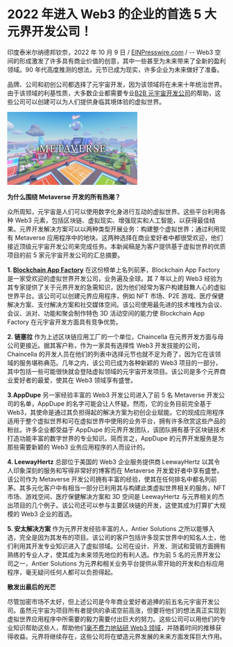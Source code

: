 # 2022 年进入 Web3 的企业的首选 5 大元界开发公司！




印度泰米尔纳德邦钦奈，2022 年 10 月 9 日 / [EINPresswire.com](http://www.einpresswire.com/) / -- Web3 空间的形成激发了许多具有商业价值的创意，其中一些甚至为未来带来了全新的盈利领域。90 年代高度推测的想法，元节已成为现实，许多企业为未来做好了准备。

品牌、公司和初创公司都选择了元宇宙开发，因为该领域将在未来十年统治世界。由于该领域的利基性质，大多数企业都需要专业[B2B 元宇宙开发公司](https://www.blockchainappfactory.com/metaverse-development-services)的帮助，这些公司可以创建可以为人们提供身临其境体验的虚拟世界。

![图片](12.jpeg)



**为什么围绕 Metaverse 开发的所有热潮？**

众所周知，元宇宙是人们可以使用数字化身进行互动的虚拟世界。这些平台利用各种 Web3 元素，包括区块链、虚拟现实、增强现实和人工智能，以获得最佳结果。元界开发解决方案可以以两种类型开展业务：构建整个虚拟世界；通过利用现有 Metaverse 应用程序中的地块。这两种选择在商业爱好者中都很受欢迎，他们接近顶级元宇宙开发公司来完成任务。本新闻稿是为客户提供基于虚拟世界的优质项目的前 5 家元宇宙开发公司的汇总摘要。

**1. [Blockchain App Factory](https://www.blockchainappfactory.com/)**
在这份榜单上名列前茅，Blockchain App Factory 是一家受欢迎的虚拟世界开发公司，业务遍及全球。其 7 年以上的 Web3 经验为其专家提供了关于元界开发的急需知识，因为他们经常为客户构建鼓舞人心的虚拟世界平台。该公司可以创建元界应用程序，例如 NFT 市场、P2E 游戏、医疗保健解决方案、支付解决方案和社交媒体空间。该公司使用最先进的技术堆栈为会议、会议、派对、功能和聚会制作特色 3D 活动空间的能力使 Blockchain App Factory 在元宇宙开发方面具有竞争优势。



**2. 链塞拉**
作为上述区块链应用工厂的一个单位，Chaincella 在元界开发方面与母公司更接近。据其客户称，作为一家具有选择性 Web3 开发技能的公司，Chaincella 的开发人员在他们的列表中选择元节也就不足为奇了，因为它在该领域的服务堪称典范。几年之内，该公司已成为各种新颖的 Web3 项目的一部分，其中包括一些可能很快就会登陆虚拟领域的元宇宙开发项目。该公司是多个元界商业爱好者的最爱，使其在 Web3 领域享有盛誉。



**3.AppDupe**
另一家经验丰富的 Web3 开发公司进入了前 5 名 Metaverse 开发公司的名单，AppDupe 的名字可能会让人怀疑。然而，它的业务目前完全基于 Web3，其使命是通过其负担得起的解决方案为初创企业赋能。它的现成应用程序适用于整个虚拟世界和可在虚拟世界中使用的业务平台，拥有许多欣赏这些产品的粉丝。许多企业都受益于 AppDupe 的元界开发团队，该团队拥有基于区块链技术打造功能丰富的数字世界的专业知识。简而言之，AppDupe 的元界开发服务是为那些需要新颖的 Web3 业务应用程序的人而设计的。



**4. LeewayHertz**
总部位于美国的 Web3 企业服务提供商 LeewayHertz 以其令人印象深刻的服务和写得非常好的博客而在 Metaverse 开发爱好者中享有盛誉。该公司作为 Metaverse 开发公司拥有丰富的经验，使其在任何排名中都名列前茅。其多元化客户中有相当一部分已利用其与构建此类虚拟世界相关的服务。NFT 市场、游戏空间、医疗保健解决方案和 3D 空间是 LeewayHertz 与元界相关的杰出项目的几个例子。该公司还可以参与主要区块链的开发，这使其成为打算扩大规模的 Web3 企业的首选。



**5. 安太解决方案**
作为元界开发经验丰富的人，Antier Solutions 之所以能够入选，完全是因为其发布的项目。该公司的客户包括许多现实世界中的知名人士，他们利用其开发专业知识进入了虚拟领域。公司在设计、开发、测试和营销方面拥有熟练的专业人才，使其成为未来领先地位的有利人选。作为前 5 名的元界开发公司之一，Antier Solutions 为元界和相关业务平台提供从零开始的开发和白标应用程序，毫无疑问任何人都可以负担得起。



**散发出最后的光芒**

尽管加密市场不太好，但上述公司是今年商业爱好者追捧的前五名元宇宙开发公司。虽然元宇宙为项目所有者提供的承诺空前高涨，但要将他们的想法真正实现到虚拟世界应用程序中所需要的毅力需要付出巨大的努力。这些公司可以用他们的专业知识帮助这些人，帮助他们[毫不费力地钻研 Web3 领域](https://www.blockchainappfactory.com/web3-development-solutions)，并随着时间的推移获得收益。元界将继续存在，这些公司将在塑造元界发展的未来方面发挥巨大作用。
